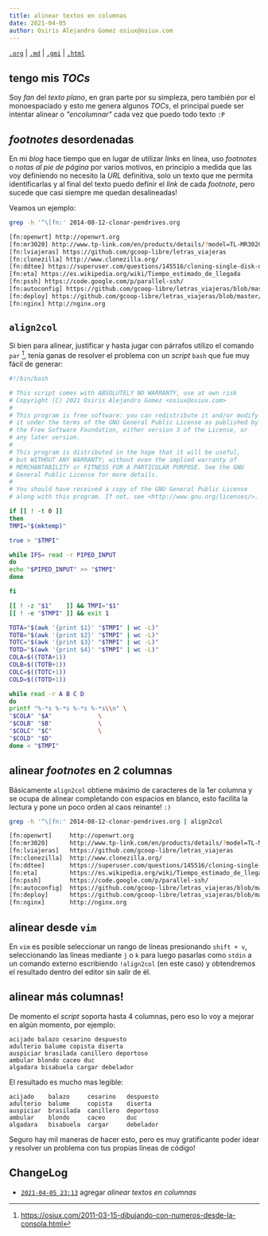 ```yaml
---
title: alinear textos en columnas
date: 2021-04-05
author: Osiris Alejandro Gomez osiux@osiux.com
---
```


[`.org`](https://gitlab.com/osiux/osiux.gitlab.io/-/raw/master/2021-04-05-align2col.org) |
[`.md`](https://gitlab.com/osiux/osiux.gitlab.io/-/raw/master/2021-04-05-align2col.md) |
[`.gmi`](gemini://gmi.osiux.com/2021-04-05-align2col.gmi) |
[`.html`](https://osiux.gitlab.io/2021-04-05-align2col.html)

## tengo mis *TOCs*

Soy *fan* del *texto plano*, en gran parte por su simpleza, pero también
por el monoespaciado y esto me genera algunos *TOCs*, el principal puede
ser intentar alinear o *\"encolumnar\"* cada vez que puedo todo texto
`:P`

## *footnotes* desordenadas

En mi *blog* hace tiempo que en lugar de utilizar *links* en línea, uso
*footnotes* o *notas al pie de página* por varios motivos, en principio
a medida que las voy definiendo no necesito la *URL* definitiva, solo un
texto que me permita identificarlas y al final del texto puedo definir
el *link* de cada *footnote*, pero sucede que casi siempre me quedan
desalineadas!

Veamos un ejemplo:

``` {.bash org-language="sh" exports="code"}
grep -h '^\[fn:' 2014-08-12-clonar-pendrives.org

[fn:openwrt] http://openwrt.org
[fn:mr3020] http://www.tp-link.com/en/products/details/?model=TL-MR3020
[fn:lviajeras] https://github.com/gcoop-libre/letras_viajeras
[fn:clonezilla] http://www.clonezilla.org/
[fn:ddtee] https://superuser.com/questions/145516/cloning-single-disk-drive-to-multiple-drives-simultaneously
[fn:eta] https://es.wikipedia.org/wiki/Tiempo_estimado_de_llegada
[fn:pssh] https://code.google.com/p/parallel-ssh/
[fn:autoconfig] https://github.com/gcoop-libre/letras_viajeras/blob/master/config_ap/root/autoconfig.sh
[fn:deploy] https://github.com/gcoop-libre/letras_viajeras/blob/master/config_ap/root/deploy.sh
[fn:nginx] http://nginx.org

```

## `align2col`

Si bien para alinear, justificar y hasta jugar con párrafos utilizo el
comando `par` [^1], tenía ganas de resolver el problema con un *script*
`bash` que fue muy fácil de generar:

``` {.bash org-language="sh" exports="code"}
#!/bin/bash

# This script comes with ABSOLUTELY NO WARRANTY, use at own risk
# Copyright (C) 2021 Osiris Alejandro Gomez <osiux@osiux.com>
#
# This program is free software: you can redistribute it and/or modify
# it under the terms of the GNU General Public License as published by
# the Free Software Foundation, either version 3 of the License, or
# any later version.
#
# This program is distributed in the hope that it will be useful,
# but WITHOUT ANY WARRANTY; without even the implied warranty of
# MERCHANTABILITY or FITNESS FOR A PARTICULAR PURPOSE. See the GNU
# General Public License for more details.
#
# You should have received a copy of the GNU General Public License
# along with this program. If not, see <http://www.gnu.org/licenses/>.

if [[ ! -t 0 ]]
then
TMPI="$(mktemp)"

true > "$TMPI"

while IFS= read -r PIPED_INPUT
do
echo "$PIPED_INPUT" >> "$TMPI"
done

fi

[[ ! -z "$1"    ]] && TMPI="$1"
[[ ! -e "$TMPI" ]] && exit 1

TOTA="$(awk '{print $1}' "$TMPI" | wc -L)"
TOTB="$(awk '{print $2}' "$TMPI" | wc -L)"
TOTC="$(awk '{print $3}' "$TMPI" | wc -L)"
TOTD="$(awk '{print $4}' "$TMPI" | wc -L)"
COLA=$((TOTA+1))
COLB=$((TOTB+1))
COLC=$((TOTC+1))
COLD=$((TOTD+1))

while read -r A B C D
do
printf "%-*s %-*s %-*s %-*s\\n" \
"$COLA" "$A"             \
"$COLB" "$B"             \
"$COLC" "$C"             \
"$COLD" "$D"
done < "$TMPI"

```

## alinear *footnotes* en 2 columnas

Básicamente `align2col` obtiene máximo de caracteres de la 1er columna y
se ocupa de alinear completando con espacios en blanco, esto facilita la
lectura y pone un poco orden al caos reinante! `:)`

``` {.bash org-language="sh" exports="code"}
grep -h '^\[fn:' 2014-08-12-clonar-pendrives.org | align2col

[fn:openwrt]     http://openwrt.org
[fn:mr3020]      http://www.tp-link.com/en/products/details/?model=TL-MR3020
[fn:lviajeras]   https://github.com/gcoop-libre/letras_viajeras
[fn:clonezilla]  http://www.clonezilla.org/
[fn:ddtee]       https://superuser.com/questions/145516/cloning-single-disk-drive-to-multiple-drives-simultaneously
[fn:eta]         https://es.wikipedia.org/wiki/Tiempo_estimado_de_llegada
[fn:pssh]        https://code.google.com/p/parallel-ssh/
[fn:autoconfig]  https://github.com/gcoop-libre/letras_viajeras/blob/master/config_ap/root/autoconfig.sh
[fn:deploy]      https://github.com/gcoop-libre/letras_viajeras/blob/master/config_ap/root/deploy.sh
[fn:nginx]       http://nginx.org

```

## alinear desde `vim`

En `vim` es posible seleccionar un rango de líneas presionando `shift +
v`, seleccionando las líneas mediante `j` o `k` para luego pasarlas como
`stdin` a un comando externo escribiendo `!align2col` (en este caso) y
obtendremos el resultado dentro del editor sin salir de él.

## alinear más columnas!

De momento el *script* soporta hasta 4 columnas, pero eso lo voy a
mejorar en algún momento, por ejemplo:

``` {.example}
acijado balazo cesarino despuesto
adulterio balume copista diserta
auspiciar brasilada canillero deportoso
ambular blondo caceo duc
algadara bisabuela cargar debelador

```

El resultado es mucho mas legible:

``` {.example}
acijado    balazo     cesarino   despuesto
adulterio  balume     copista    diserta
auspiciar  brasilada  canillero  deportoso
ambular    blondo     caceo      duc
algadara   bisabuela  cargar     debelador

```

Seguro hay mil maneras de hacer esto, pero es muy gratificante poder
idear y resolver un problema con tus propias líneas de código!

## ChangeLog

-   [`2021-04-05 23:13`](https://gitlab.com/osiux/osiux.gitlab.io/-/commit/1b4792fa18d5e254b83578f1df850b39d2efdbe6)
agregar *alinear textos en columnas*

[^1]: <https://osiux.com/2011-03-15-dibujando-con-numeros-desde-la-consola.html>
